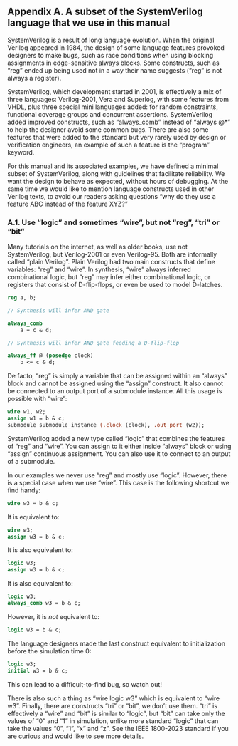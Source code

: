 ## Appendix A. A subset of the SystemVerilog language that we use in this manual

SystemVerilog is a result of long language evolution. When the original
Verilog appeared in 1984, the design of some language features provoked
designers to make bugs, such as race conditions when using blocking
assignments in edge-sensitive always blocks. Some constructs, such as “reg”
ended up being used not in a way their name suggests (“reg” is not always
a register).

SystemVerilog, which development started in 2001, is effectively a mix of
three languages: Verilog-2001, Vera and Superlog, with some features from
VHDL, plus three special mini languages added: for random constraints,
functional coverage groups and concurrent assertions. SystemVerilog added
improved constructs, such as “always_comb” instead of “always @*” to help
the designer avoid some common bugs. There are also some features that were
added to the standard but very rarely used by design or verification
engineers, an example of such a feature is the “program” keyword.

For this manual and its associated examples, we have defined a minimal
subset of SystemVerilog, along with guidelines that facilitate reliability.
We want the design to behave as expected, without hours of debugging. At the
same time we would like to mention language constructs used in other Verilog
texts, to avoid our readers asking questions “why do they use a feature ABC
instead of the feature XYZ?”

### A.1. Use “logic” and sometimes “wire”, but not “reg”, “tri” or “bit”

Many tutorials on the internet, as well as older books, use not
SystemVerilog, but Verilog-2001 or even Verilog-95. Both are informally
called “plain Verilog”. Plain Verilog had two main constructs that define
variables: “reg” and “wire”. In synthesis, “wire” always inferred
combinational logic, but “reg” may infer either combinational logic, or
registers that consist of D-flip-flops, or even be used to model D-latches.

```SystemVerilog
reg a, b;

// Synthesis will infer AND gate

always_comb
    a = c & d;

// Synthesis will infer AND gate feeding a D-flip-flop

always_ff @ (posedge clock)
    b <= c & d;
```

De facto, “reg” is simply a variable that can be assigned within an “always”
block and cannot be assigned using the “assign” construct. It also cannot be
connected to an output port of a submodule instance. All this usage is
possible with “wire”:

```SystemVerilog
wire w1, w2;
assign w1 = b & c;
submodule submodule_instance (.clock (clock), .out_port (w2));
```

SystemVerilog added a new type called “logic” that combines the features of
“reg” and “wire”. You can assign to it either inside “always” block or using
“assign” continuous assignment. You can also use it to connect to an output
of a submodule.

In our examples we never use “reg” and mostly use “logic”. However, there is
a special case when we use “wire”. This case is the following shortcut we
find handy:

```SystemVerilog
wire w3 = b & c;
```

It is equivalent to:

```SystemVerilog
wire w3;
assign w3 = b & c;
```

It is also equivalent to:

```SystemVerilog
logic w3;
assign w3 = b & c;
```

It is also equivalent to:

```SystemVerilog
logic w3;
always_comb w3 = b & c;
```

However, it is _not_ equivalent to:

```SystemVerilog
logic w3 = b & c;
```

The language designers made the last construct equivalent to initialization
before the simulation time 0:

```SystemVerilog
logic w3;
initial w3 = b & c;
```

This can lead to a difficult-to-find bug, so watch out!

There is also such a thing as “wire logic w3” which is equivalent to “wire
w3”. Finally, there are constructs “tri” or “bit”, we don’t use them. “tri”
is effectively a “wire” and “bit” is similar to “logic”, but “bit” can take
only the values of “0” and “1” in simulation, unlike more standard “logic”
that can take the values “0”, “1”, “x” and “z”. See the IEEE 1800-2023
standard if you are curious and would like to see more details.
